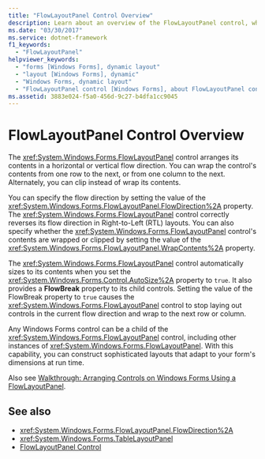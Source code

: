 ```yaml
---
title: "FlowLayoutPanel Control Overview"
description: Learn about an overview of the FlowLayoutPanel control, which arranges its contents in a horizontal or vertical flow direction.
ms.date: "03/30/2017"
ms.service: dotnet-framework
f1_keywords:
  - "FlowLayoutPanel"
helpviewer_keywords:
  - "forms [Windows Forms], dynamic layout"
  - "layout [Windows Forms], dynamic"
  - "Windows Forms, dynamic layout"
  - "FlowLayoutPanel control [Windows Forms], about FlowLayoutPanel control"
ms.assetid: 3883e024-f5a0-456d-9c27-b4dfa1cc9045
---
```

# FlowLayoutPanel Control Overview

The <xref:System.Windows.Forms.FlowLayoutPanel> control arranges its contents in a horizontal or vertical flow direction. You can wrap the control's contents from one row to the next, or from one column to the next. Alternately, you can clip instead of wrap its contents.

You can specify the flow direction by setting the value of the <xref:System.Windows.Forms.FlowLayoutPanel.FlowDirection%2A> property. The <xref:System.Windows.Forms.FlowLayoutPanel> control correctly reverses its flow direction in Right-to-Left (RTL) layouts. You can also specify whether the <xref:System.Windows.Forms.FlowLayoutPanel> control's contents are wrapped or clipped by setting the value of the <xref:System.Windows.Forms.FlowLayoutPanel.WrapContents%2A> property.

The <xref:System.Windows.Forms.FlowLayoutPanel> control automatically sizes to its contents when you set the <xref:System.Windows.Forms.Control.AutoSize%2A> property to `true`. It also provides a **FlowBreak** property to its child controls. Setting the value of the FlowBreak property to `true` causes the <xref:System.Windows.Forms.FlowLayoutPanel> control to stop laying out controls in the current flow direction and wrap to the next row or column.

Any Windows Forms control can be a child of the <xref:System.Windows.Forms.FlowLayoutPanel> control, including other instances of <xref:System.Windows.Forms.FlowLayoutPanel>. With this capability, you can construct sophisticated layouts that adapt to your form's dimensions at run time.

Also see [Walkthrough: Arranging Controls on Windows Forms Using a FlowLayoutPanel](walkthrough-arranging-controls-on-windows-forms-using-a-flowlayoutpanel.md).

## See also

- <xref:System.Windows.Forms.FlowLayoutPanel.FlowDirection%2A>
- <xref:System.Windows.Forms.TableLayoutPanel>
- [FlowLayoutPanel Control](flowlayoutpanel-control-windows-forms.md)
